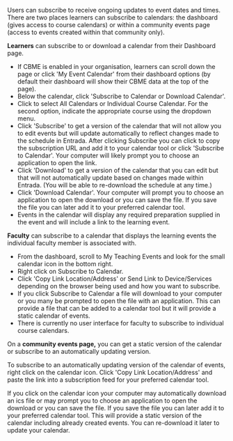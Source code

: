 Users can subscribe to receive ongoing updates to event dates and times.  There are two places learners can subscribe to calendars: the dashboard (gives access to course calendars) or within a community events page (access to events created within that community only).

**Learners** can subscribe to or download a calendar from their Dashboard page.  
* If CBME is enabled in your organisation, learners can scroll down the page or click 'My Event Calendar' from their dashboard options (by default their dashboard will show their CBME data at the top of the page).
* Below the calendar, click 'Subscribe to Calendar or Download Calendar'.
* Click to select All Calendars or Individual Course Calendar.  For the second option, indicate the appropriate course using the dropdown menu.
* Click 'Subscribe' to get a version of the calendar that will not allow you to edit events but will update automatically to reflect changes made to the schedule in Entrada.  After clicking Subscribe you can click to copy the subscription URL and add it to your calendar tool or click 'Subscribe to Calendar'.  Your computer will likely prompt you to choose an application to open the link.
* Click 'Download' to get a version of the calendar that you can edit but that will not automatically update based on changes made within Entrada.  (You will be able to re-download the schedule at any time.)
* Click 'Download Calendar'. Your computer will prompt you to choose an application to open the download or you can save the file. If you save the file you can later add it to your preferred calendar tool.
* Events in the calendar will display any required preparation supplied in the event and will include a link to the learning event.

**Faculty** can subscribe to a calendar that displays the learning events the individual faculty member is associated with.
* From the dashboard, scroll to My Teaching Events and look for the small calendar icon in the bottom right.
* Right click on Subscribe to Calendar.
* Click 'Copy Link Location/Address' or Send Link to Device/Services depending on the browser being used and how you want to subscribe.
* If you click Subscribe to Calendar a file will download to your computer or you many be prompted to open the file with an application.  This can provide a file that can be added to a calendar tool but it will provide a static calendar of events.
* There is currently no user interface for faculty to subscribe to individual course calendars.

On a **community events page,** you can get a static version of the calendar or subscribe to an automatically updating version.  

To subscribe to an automatically updating version of the calendar of events, right click on the calendar icon. Click 'Copy Link Location/Address' and paste the link into a subscription feed for your preferred calendar tool.

If you click on the calendar icon your computer may automatically download an ics file or may prompt you to choose an application to open the download or you can save the file.  If you save the file you can later add it to your preferred calendar tool.  This will provide a static version of the calendar including already created events.  You can re-download it later to update your calendar.

